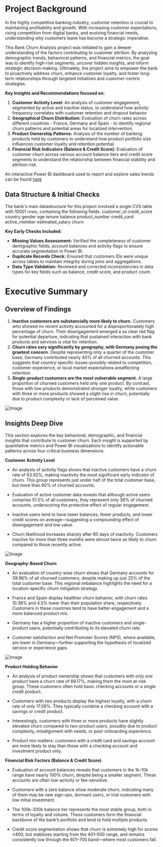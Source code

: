 # Project Background
In the highly competitive banking industry, customer retention is crucial to maintaining profitability and growth. With increasing customer expectations, rising competition from digital banks, and evolving financial needs, understanding why customers leave has become a strategic imperative.

This Bank Churn Analysis project was initiated to gain a deeper understanding of the factors contributing to customer attrition. By analyzing demographic trends, behavioral patterns, and financial metrics, the goal was to identify high-risk segments, uncover hidden insights, and inform strategic decision-making. Ultimately, the project aims to empower the bank to proactively address churn, enhance customer loyalty, and foster long-term relationships through targeted initiatives and customer-centric strategies.

**Key Insights and Recommendations focused on:**
1. **Customer Activity Level:** An analysis of customer engagement, segmented by active and inactive status, to understand how activity frequency correlates with customer retention and dropout behavior
2. **Geographical Churn Distribution:** Evaluation of churn rates across different countries - France, Germany and Spain - to identify regional churn patterns  and potential areas for localized intervention.
3. **Product Ownership Patterns:** Analysis of the number of banking products held by customers to understand how product portfolio size influences customer loyalty and retention potential.
4. **Financial Risk Indicators (Balance & Credit Score):** Evaluation of customer churn across various account balance tiers and credit score segments to understand the relationship between financial stability and attrition risk.

An interactive Power BI dashboard used to report and explore sales trends can be found [here](https://app.powerbi.com/links/KxNwjSGolO?ctid=16d83ee6-254a-469d-a6cc-54e2ca2313e7&pbi_source=linkShare)

## Data Structure & Initial Checks
The bank's main datastructure for this project involved a single CVS table with 10001 rows, containing the following fields.
customer_id
credit_score
country
gender
age
tenure
balance
product_number
credit_card
active_member
estimated_salary
churn

**Key Early Checks Included:**
- **Missing Values Assessment:** Verified the completeness of customer demigraphic fields, account balances and activity flags to ensure accurate segmentation in Power BI.
- **Duplicate Records Check:** Ensured that customers IDs were unique across tables to maintain integrity during joins and aggregations.
- **Data Type Validation:** Reviewed and corrected inconsistencies in data types for key fields such as balance, credit score, and product count. 


# Executive Summary
## Overview of Findings
1. **Inactive customers are substancially more likely to churn.** Customers who showed no recent activity accounted for a disproportionately high percentage of churn. Their disengagement emerged a sa clear red flag for potential departure, indicating that sustained interaction with bank products and services is vital for retention.
2. **Churn rates vary significantly by geography, with Germany posing the graetest concern.** Despite representing only a quarter of the customer base, Germany contributed nearly 40% of all churned accounts. This suggests that country-specific issues-possibly related to competition, customer experience, or local market expectations areaffecting retention.
3. **Single-product customers are the most vulnerable segment.** A large proportion of churned customers held only one product. By contrast, those with tow products demonstrated stronger loyalty, while customers with three or more products showed a slight rise in churn, potentially due to product complexity or lack of perceived value.

![Image](https://github.com/user-attachments/assets/d9fbf193-0f4b-4599-ae18-f44c9e126e0c)


## Insights Deep Dive

This section explores the key behavioral, demographic, and financial insights that contribute to customer churn. Each insight is supported by quantitative metrics and Power BI visualizations to identify actionable patterns across four critical business dimensions.

**Customer Activity Level**

- An analysis of activity flags shows that inactive customers have a churn rate of 63.92%, making inactivity the most significant early indicator of churn. This group represents just under half of the total customer base, but more than 60% of churned accounts.

- Evaluation of active customer data reveals that although active users comprise 51.5% of all customers, they represent only 36% of churned accounts, underscoring the protective effect of regular engagement.

- Inactive users tend to have lower balances, fewer products, and lower credit scores on average—suggesting a compounding effect of disengagement and low value.

- Churn likelihood increases sharply after 60 days of inactivity. Customers inactive for more than three months were almost twice as likely to churn compared to those recently active.

![Image](https://github.com/user-attachments/assets/74263988-c62f-40e6-8cbe-148c27a66b47)


**Geography-Based Churn**

- An evaluation of country-wise churn shows that Germany accounts for 39.96% of all churned customers, despite making up just 25% of the total customer base. This regional imbalance highlights the need for a location-specific churn mitigation strategy.

- France and Spain display healthier churn behavior, with churn rates 10.38% and 4.5% lower than their population share, respectively. Customers in these countries tend to have better engagement and a more balanced product mix.

- Germany has a higher proportion of inactive customers and single-product users, potentially contributing to its elevated churn rate.

- Customer satisfaction and Net Promoter Scores (NPS), where available, are lower in Germany—further supporting the hypothesis of localized service or experience gaps.

![Image](https://github.com/user-attachments/assets/b984d68c-ef5b-45a8-a293-636018aacd60)


**Product Holding Behavior**

- An analysis of product ownership shows that customers with only one product have a churn rate of 69.17%, making them the most at-risk group. These customers often hold basic checking accounts or a single credit product.

- Customers with two products display the highest loyalty, with a churn rate of only 17.08%. They typically combine a checking account with a savings or credit product.

- Interestingly, customers with three or more products have slightly elevated churn compared to two-product users, possibly due to product complexity, misalignment with needs, or poor onboarding experience.

- Product mix matters: customers with a credit card and savings account are more likely to stay than those with a checking account and investment product only.



**Financial Risk Factors (Balance & Credit Score)**

- Evaluation of account balances reveals that customers in the 1k–10k range have nearly 100% churn, despite being a smaller segment. These accounts are often low-activity or fee-sensitive.

- Customers with a zero balance show moderate churn, indicating many of them may be new sign-ups, dormant users, or trial customers with low initial investment.

- The 100k–200k balance tier represents the most stable group, both in terms of loyalty and volume. These customers form the financial backbone of the bank’s portfolio and tend to hold multiple products.

- Credit score segmentation shows that churn is extremely high for scores ≤400, but stabilizes starting from the 401–500 range, and remains consistently low through the 601–700 band—where most customers fall.






